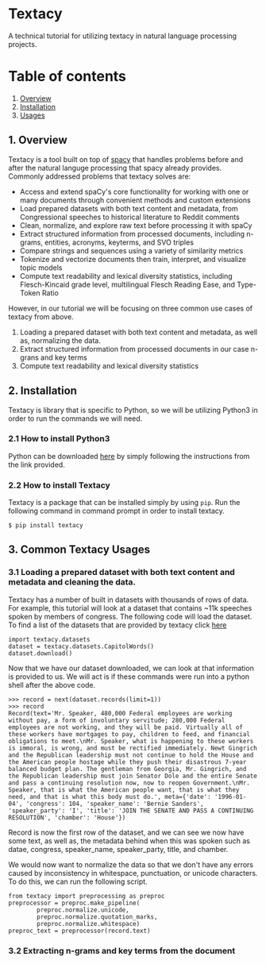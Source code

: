 # Textacy
A technical tutorial for utilizing textacy in natural language processing projects.

# Table of contents
1. [Overview](#overview)
2. [Installation](#installation)
3. [Usages](#usages)

<div id='overview'></div>

## 1. Overview  
Textacy is a tool built on top of [spacy](https://spacy.io/) that handles problems before and after the natural languge processing that spacy already provides. Commonly addressed problems that textacy solves are:
- Access and extend spaCy's core functionality for working with one or many documents through convenient methods and custom extensions
- Load prepared datasets with both text content and metadata, from Congressional speeches to historical literature to Reddit comments
- Clean, normalize, and explore raw text before processing it with spaCy
- Extract structured information from processed documents, including n-grams, entities, acronyms, keyterms, and SVO triples
- Compare strings and sequences using a variety of similarity metrics
- Tokenize and vectorize documents then train, interpret, and visualize topic models
- Compute text readability and lexical diversity statistics, including Flesch-Kincaid grade level, multilingual Flesch Reading Ease, and Type-Token Ratio

However, in our tutorial we will be focusing on three common use cases of textacy from above.
1. Loading a prepared dataset with both text content and metadata, as well as, normalizing the data.
2. Extract structured information from processed documents in our case n-grans and key terms
3. Compute text readability and lexical diversity statistics

<div id='installation'></div>

## 2. Installation
Textacy is library that is specific to Python, so we will be utilizing Python3 in order to run the commands we will need. 

### 2.1 How to install Python3
Python can be downloaded [here](https://www.python.org/downloads/) by simply following the instructions from the link provided.

### 2.2 How to install Textacy
Textacy is a package that can be installed simply by using `pip`. Run the following command in command prompt in order to install textacy.
```
$ pip install textacy
```

<div id='usages'></div>

## 3. Common Textacy Usages 
### 3.1 Loading a prepared dataset with both text content and metadata and cleaning the data.
Textacy has a number of built in datasets with thousands of rows of data. For example, this tutorial will look at a dataset that contains ~11k speeches spoken by members of congress. The following code will load the dataset. To find a list of the datasets that are provided by textacy click [here](https://textacy.readthedocs.io/en/0.11.0/api_reference/datasets_resources.html)
```
import textacy.datasets
dataset = textacy.datasets.CapitolWords()
dataset.download()
```
Now that we have our dataset downloaded, we can look at that information is provided to us. We will act is if these commands were run into a python shell after the above code.
```
>>> record = next(dataset.records(limit=1))
>>> record
Record(text='Mr. Speaker, 480,000 Federal employees are working without pay, a form of involuntary servitude; 280,000 Federal employees are not working, and they will be paid. Virtually all of these workers have mortgages to pay, children to feed, and financial obligations to meet.\nMr. Speaker, what is happening to these workers is immoral, is wrong, and must be rectified immediately. Newt Gingrich and the Republican leadership must not continue to hold the House and the American people hostage while they push their disastrous 7-year balanced budget plan. The gentleman from Georgia, Mr. Gingrich, and the Republican leadership must join Senator Dole and the entire Senate and pass a continuing resolution now, now to reopen Government.\nMr. Speaker, that is what the American people want, that is what they need, and that is what this body must do.', meta={'date': '1996-01-04', 'congress': 104, 'speaker_name': 'Bernie Sanders', 'speaker_party': 'I', 'title': 'JOIN THE SENATE AND PASS A CONTINUING RESOLUTION', 'chamber': 'House'})
```
Record is now the first row of the dataset, and we can see we now have some text, as well as, the metadata behind when this was spoken such as datae, congress, speaker_name, speaker_party, title, and chamber. 

We would now want to normalize the data so that we don't have any errors caused by inconsistency in whitespace, punctuation, or unicode characters. To do this, we can run the following script.
```
from textacy import preprocessing as preproc
preprocessor = preproc.make_pipeline(
        preproc.normalize.unicode,
        preproc.normalize.quotation_marks,
        preproc.normalize.whitespace)
preproc_text = preprocessor(record.text)
```

### 3.2 Extracting n-grams and key terms from the document

